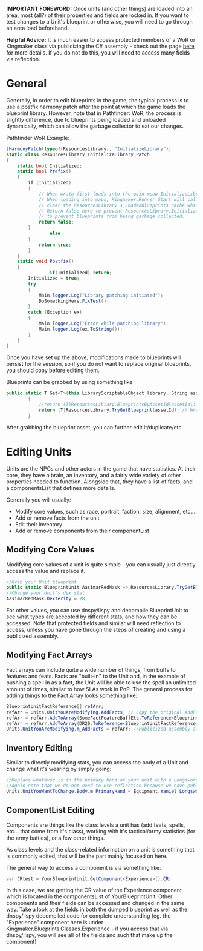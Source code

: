 **IMPORTANT FOREWORD:** Once units (and other things) are loaded into an area, most (all?) of their properties and fields are locked in. If you want to test changes to a Unit's blueprint or otherwise, you will need to go through an area load beforehand.

**Helpful Advice:** It is much easier to access protected members of a WoR or Kingmaker class via publicizing the C# assembly - check out the page [here](https://github.com/spacehamster/OwlcatModdingWiki/wiki/Publicise-Assemblies) for more details. If you do not do this, you will need to access many fields via reflection.

# General

Generally, in order to edit blueprints in the game, the typical process is to use a postfix harmony patch after the point at which the game loads the blueprint library. However, note that in Pathfinder: WoR, the process is slightly difference, due to blueprints being loaded and unloaded dynamically, which can allow the garbage collector to eat our changes.

Pathfinder WoR Example:
```C#
[HarmonyPatch(typeof(ResourcesLibrary), "InitializeLibrary")]
static class ResourcesLibrary_InitializeLibrary_Patch
{
	static bool Initialized;
	static bool Prefix()
	{
		if (Initialized)
		{
			// When wrath first loads into the main menu InitializeLibrary is called by Kingmaker.GameStarter.
			// When loading into maps, Kingmaker.Runner.Start will call InitializeLibrary which will
			// clear the ResourcesLibrary.s_LoadedBlueprints cache which causes loaded blueprints to be garbage collected.
			// Return false here to prevent ResourcesLibrary.InitializeLibrary from being called twice 
			// to prevent blueprints from being garbage collected.
			return false;
		} 
                else
		{
			return true;
		}
	}
	static void Postfix()
	{
                if(Initialized) return;
		Initialized = true;
		try
		{
			Main.logger.Log("Library patching initiated");
			DoSomethingHere.FixTest();
		}
		catch (Exception ex)
		{
			Main.logger.Log("Error while patching library");
			Main.logger.Log(ex.ToString());
		}
	}
}
```

Once you have set up the above, modifications made to blueprints will persist for the session, so if you do not want to replace original blueprints, you should copy before editing them.

Blueprints can be grabbed by using something like
```C#
public static T Get<T>(this LibraryScriptableObject library, String assetId) where T : BlueprintScriptableObject
        {
            //return (T)ResourcesLibrary.BlueprintsByAssetId[assetId]; //Kingmaker
            return (T)ResourcesLibrary.TryGetBlueprint(assetId); // Wrath of the Righteous
        }
```
After grabbing the blueprint asset, you can further edit it/duplicate/etc..

# Editing Units
Units are the NPCs and other actors in the game that have statistics. At their core, they have a brain, an inventory, and a fairly wide variety of other properties needed to function. Alongside that, they have a list of facts, and a componentsList that defines more details.

Generally you will usually:
* Modify core values, such as race, portrait, faction, size, alignment, etc...
* Add or remove facts from the unit
* Edit their inventory
* Add or remove components from their componentList

## Modifying Core Values
Modifying core values of a unit is quite simple - you can usually just directly access the value and replace it.
```C#
//Grab your Unit blueprint
public static BlueprintUnit AasimarRedMask => ResourcesLibrary.TryGetBlueprint<BlueprintUnit>("20fcfa451598dfe48a2e90088effc766");
//Change your Unit's dex stat
AasimarRedMask.Dexterity = 28;
```
For other values, you can use dnspy/ilspy and decompile BlueprintUnit to see what types are accepted by different stats, and how they can be accessed. Note that protected fields and similar will need reflection to access, unless you have gone through the steps of creating and using a publicized assembly.


## Modifying Fact Arrays
Fact arrays can include quite a wide number of things, from buffs to features and feats. Facts are "built-in" to the Unit and, in the example of pushing a spell in as a fact, the Unit will be able to use the spell an unlimited amount of times, similar to how SLAs work in PnP. The general process for adding things to the Fact Array looks something like:

```C#
BlueprintUnitFactReference[] refArr;
refArr = Units.UnitYouAreModifying.AddFacts; // Copy the original AddFacts array of your Unit
refArr = refArr.AddToArray(SomeFactFeatureBuffEtc.ToReference<BlueprintUnitFactReference>()); //Add a buff, feature.. whatever
refArr = refArr.AddToArray(DR20.ToReference<BlueprintUnitFactReference>()); //Add some DR to the Unit
Units.UnitYouAreModifying.m_AddFacts = refArr; //Publicized assembly allows us to directly push the updated array back into the AddFacts protected member.
```


## Inventory Editing
Similar to directly modifying stats, you can access the body of a Unit and change what it's wearing by simply going:

```C#
//Replace whatever is in the primary hand of your unit with a Longsword +4 (note that it takes a reference, so we need to go ToReference)
//Again note that we do not need to use reflection because we have publicized the assembly
Units.UnitYouWantToChange.Body.m_PrimaryHand = Equipment.Yaniel_Longsword4HolyAvenger.ToReference<BlueprintItemEquipmentHandReference>();
```


## ComponentList Editing
Components are things like the class levels a unit has (add feats, spells, etc... that come from it's class), working with it's tactical/army statistics (for the army battles), or a few other things.

As class levels and the class-related information on a unit is something that is commonly edited, that will be the part mainly focused on here.

The general way to access a component is via something like:
```C#
var CRtest = YourBlueprintUnit.GetComponent<Experience>().CR;
```

In this case, we are getting the CR value of the Experience component which is located in the componentsList of YourBlueprintUnit. Other components and their fields can be accessed and changed in the same way. Take a look at the fields in both the dumped blueprint as well as the dnspy/ilspy decompiled code for complete understanding (eg. the "Experience" component here is under Kingmaker.Blueprints.Classes.Experience - if you access that via dnspy/ilspy, you will see all of the fields and such that make up the component)